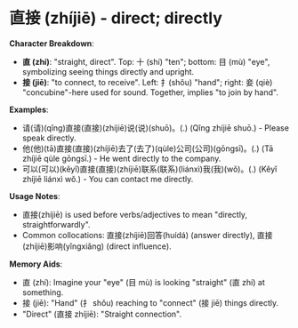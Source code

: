 # **直接 (zhíjiē) - direct; directly**

**Character Breakdown**:  
- **直 (zhí)**: "straight, direct". Top: 十 (shí) "ten"; bottom: 目 (mù) "eye", symbolizing seeing things directly and upright.  
- **接 (jiē)**: "to connect, to receive". Left: 扌(shǒu) "hand"; right: 妾 (qiè) "concubine"-here used for sound. Together, implies "to join by hand".

**Examples**:  
- 请(请)(qǐng)直接(直接)(zhíjiē)说(说)(shuō)。(.) (Qǐng zhíjiē shuō.) - Please speak directly.  
- 他(他)(tā)直接(直接)(zhíjiē)去了(去了)(qùle)公司(公司)(gōngsī)。(.) (Tā zhíjiē qùle gōngsī.) - He went directly to the company.  
- 可以(可以)(kěyǐ)直接(直接)(zhíjiē)联系(联系)(liánxì)我(我)(wǒ)。(.) (Kěyǐ zhíjiē liánxì wǒ.) - You can contact me directly.

**Usage Notes**:  
- 直接(zhíjiē) is used before verbs/adjectives to mean "directly, straightforwardly".  
- Common collocations: 直接(zhíjiē)回答(huídá) (answer directly), 直接(zhíjiē)影响(yǐngxiǎng) (direct influence).

**Memory Aids**:  
- 直 (zhí): Imagine your "eye" (目 mù) is looking "straight" (直 zhí) at something.  
- 接 (jiē): "Hand" (扌 shǒu) reaching to "connect" (接 jiē) things directly.  
- "Direct" (直接 zhíjiē): "Straight connection".